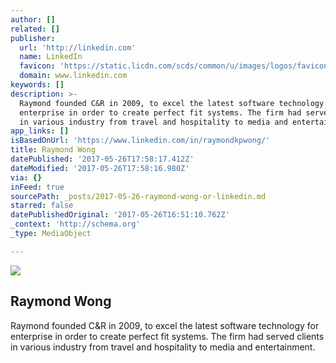 ```yaml
---
author: []
related: []
publisher:
  url: 'http://linkedin.com'
  name: LinkedIn
  favicon: 'https://static.licdn.com/scds/common/u/images/logos/favicons/v1/favicon.ico'
  domain: www.linkedin.com
keywords: []
description: >-
  Raymond founded C&R in 2009, to excel the latest software technology for
  enterprise in order to create perfect fit systems. The firm had served clients
  in various industry from travel and hospitality to media and entertainment.
app_links: []
isBasedOnUrl: 'https://www.linkedin.com/in/raymondkpwong/'
title: Raymond Wong
datePublished: '2017-05-26T17:58:17.412Z'
dateModified: '2017-05-26T17:58:16.980Z'
via: {}
inFeed: true
sourcePath: _posts/2017-05-26-raymond-wong-or-linkedin.md
starred: false
datePublishedOriginal: '2017-05-26T16:51:10.762Z'
_context: 'http://schema.org'
_type: MediaObject

---
```

<article style=""><img src="https://imgflo.herokuapp.com/graph/2b2431f8e7ba7b0/7889e1ef22300a5d8e699d2d1381a49c/noop.jpg?input=https%3A%2F%2Fmedia.licdn.com%2Fmpr%2Fmpr%2Fshrinknp_200_200%2FAAEAAQAAAAAAAAk6AAAAJGRlMzU5NTRkLTZkMWItNDAzMi05ZGJlLWRkZDdjMzhmNWMxMg.jpg" /><h1>Raymond Wong</h1><p>Raymond founded C&amp;R in 2009, to excel the latest software technology for enterprise in order to create perfect fit systems. The firm had served clients in various industry from travel and hospitality to media and entertainment.</p></article>